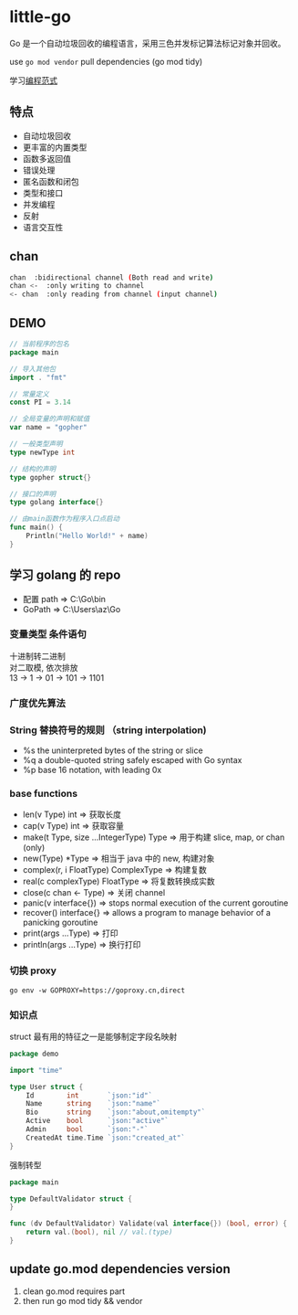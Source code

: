 # little-go

Go 是一个自动垃圾回收的编程语言，采用三色并发标记算法标记对象并回收。

use `go mod vendor` pull dependencies (go mod tidy)

学习[编程范式](docs/program-paradigm.md)

## 特点

- 自动垃圾回收
- 更丰富的内置类型
- 函数多返回值
- 错误处理
- 匿名函数和闭包
- 类型和接口
- 并发编程
- 反射
- 语言交互性

## chan

```sh
chan  :bidirectional channel (Both read and write)
chan <-  :only writing to channel
<- chan  :only reading from channel (input channel)
```

## DEMO

```go
// 当前程序的包名
package main

// 导入其他包
import . "fmt"

// 常量定义
const PI = 3.14

// 全局变量的声明和赋值
var name = "gopher"

// 一般类型声明
type newType int

// 结构的声明
type gopher struct{}

// 接口的声明
type golang interface{}

// 由main函数作为程序入口点启动
func main() {
    Println("Hello World!" + name)
}
```

## 学习 golang 的 repo

- 配置 path => C:\Go\bin
- GoPath => C:\Users\az\Go

### 变量类型 条件语句

十进制转二进制  
对二取模, 依次排放  
13 -> 1 -> 01 -> 101 -> 1101

### 广度优先算法

### String 替换符号的规则 （string interpolation)

- %s the uninterpreted bytes of the string or slice
- %q a double-quoted string safely escaped with Go syntax
- %p base 16 notation, with leading 0x

### base functions

- len(v Type) int => 获取长度
- cap(v Type) int => 获取容量
- make(t Type, size ...IntegerType) Type => 用于构建 slice, map, or chan (only)
- new(Type) \*Type => 相当于 java 中的 new, 构建对象
- complex(r, i FloatType) ComplexType => 构建复数
- real(c complexType) FloatType => 将复数转换成实数
- close(c chan <- Type) => 关闭 channel
- panic(v interface{}) => stops normal execution of the current goroutine
- recover() interface{} => allows a program to manage behavior of a panicking goroutine
- print(args ...Type) => 打印
- println(args ...Type) => 换行打印

### 切换 proxy

`go env -w GOPROXY=https://goproxy.cn,direct`

### 知识点

struct 最有用的特征之一是能够制定字段名映射

```go
package demo

import "time"

type User struct {
    Id        int       `json:"id"`
    Name      string    `json:"name"`
    Bio       string    `json:"about,omitempty"`
    Active    bool      `json:"active"`
    Admin     bool      `json:"-"`
    CreatedAt time.Time `json:"created_at"`
}

```

强制转型

```go
package main

type DefaultValidator struct {
}

func (dv DefaultValidator) Validate(val interface{}) (bool, error) {
    return val.(bool), nil // val.(type)
}
```

## update go.mod dependencies version

1. clean go.mod requires part
2. then run go mod tidy && vendor
